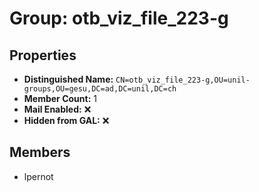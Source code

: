 # Group: otb_viz_file_223-g

## Properties

- **Distinguished Name:** `CN=otb_viz_file_223-g,OU=unil-groups,OU=gesu,DC=ad,DC=unil,DC=ch`
- **Member Count:** 1
- **Mail Enabled:** ❌
- **Hidden from GAL:** ❌

## Members

- lpernot
